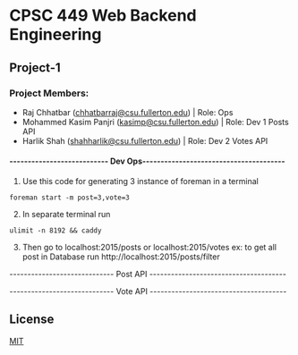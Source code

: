 
# CPSC 449 Web Backend Engineering
## Project-1
### Project Members:
* Raj Chhatbar (chhatbarraj@csu.fullerton.edu) | Role: Ops
* Mohammed Kasim Panjri (kasimp@csu.fullerton.edu) | Role: Dev 1 Posts API
* Harlik Shah (shahharlik@csu.fullerton.edu) | Role: Dev 2 Votes API


#### --------------------------- Dev Ops---------------------------------------
1) Use this code for generating 3 instance of foreman in a terminal
```
foreman start -m post=3,vote=3
```

2) In separate terminal run
```
ulimit -n 8192 && caddy
```

3) Then go to localhost:2015/posts or localhost:2015/votes
ex: to get all post in Database run
http://localhost:2015/posts/filter

----------------------------- Post API --------------------------------------


----------------------------- Vote API --------------------------------------


## License
[MIT](https://choosealicense.com/licenses/mit/)
